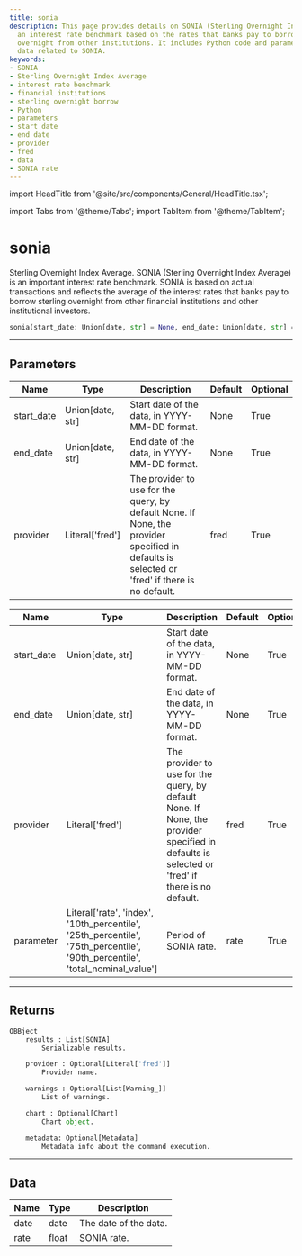 ```yaml
---
title: sonia
description: This page provides details on SONIA (Sterling Overnight Index Average),
  an interest rate benchmark based on the rates that banks pay to borrow sterling
  overnight from other institutions. It includes Python code and parameters for obtaining
  data related to SONIA.
keywords:
- SONIA
- Sterling Overnight Index Average
- interest rate benchmark
- financial institutions
- sterling overnight borrow
- Python
- parameters
- start date
- end date
- provider
- fred
- data
- SONIA rate
---
```


import HeadTitle from '@site/src/components/General/HeadTitle.tsx';

<HeadTitle title="fixedincome.sonia - Reference | OpenBB Platform Docs" />

import Tabs from '@theme/Tabs';
import TabItem from '@theme/TabItem';

# sonia

Sterling Overnight Index Average.
    SONIA (Sterling Overnight Index Average) is an important interest rate benchmark. SONIA is based on actual
    transactions and reflects the average of the interest rates that banks pay to borrow sterling overnight from other
    financial institutions and other institutional investors.

```python wordwrap
sonia(start_date: Union[date, str] = None, end_date: Union[date, str] = None, provider: Literal[str] = fred)
```

---

## Parameters

<Tabs>
<TabItem value="standard" label="Standard">

| Name | Type | Description | Default | Optional |
| ---- | ---- | ----------- | ------- | -------- |
| start_date | Union[date, str] | Start date of the data, in YYYY-MM-DD format. | None | True |
| end_date | Union[date, str] | End date of the data, in YYYY-MM-DD format. | None | True |
| provider | Literal['fred'] | The provider to use for the query, by default None. If None, the provider specified in defaults is selected or 'fred' if there is no default. | fred | True |
</TabItem>

<TabItem value='fred' label='fred'>

| Name | Type | Description | Default | Optional |
| ---- | ---- | ----------- | ------- | -------- |
| start_date | Union[date, str] | Start date of the data, in YYYY-MM-DD format. | None | True |
| end_date | Union[date, str] | End date of the data, in YYYY-MM-DD format. | None | True |
| provider | Literal['fred'] | The provider to use for the query, by default None. If None, the provider specified in defaults is selected or 'fred' if there is no default. | fred | True |
| parameter | Literal['rate', 'index', '10th_percentile', '25th_percentile', '75th_percentile', '90th_percentile', 'total_nominal_value'] | Period of SONIA rate. | rate | True |
</TabItem>

</Tabs>

---

## Returns

```python wordwrap
OBBject
    results : List[SONIA]
        Serializable results.

    provider : Optional[Literal['fred']]
        Provider name.

    warnings : Optional[List[Warning_]]
        List of warnings.

    chart : Optional[Chart]
        Chart object.

    metadata: Optional[Metadata]
        Metadata info about the command execution.
```

---

## Data

<Tabs>
<TabItem value="standard" label="Standard">

| Name | Type | Description |
| ---- | ---- | ----------- |
| date | date | The date of the data. |
| rate | float | SONIA rate. |
</TabItem>

</Tabs>
